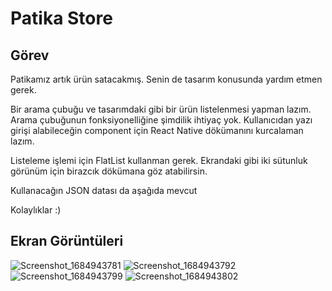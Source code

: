 # Patika Store

## Görev

Patikamız artık ürün satacakmış. Senin de tasarım konusunda yardım etmen gerek.

Bir arama çubuğu ve tasarımdaki gibi bir ürün listelenmesi yapman lazım. Arama çubuğunun fonksiyonelliğine şimdilik ihtiyaç yok. Kullanıcıdan yazı girişi alabileceğin component için React Native dökümanını kurcalaman lazım.

Listeleme işlemi için FlatList kullanman gerek. Ekrandaki gibi iki sütunluk görünüm için birazcık dökümana göz atabilirsin.

Kullanacağın JSON datası da aşağıda mevcut

Kolaylıklar :)

## Ekran Görüntüleri

![Screenshot_1684943781](https://github.com/yusufcandmrz/PatikaStore/assets/93606208/fb4fc4e6-b4a4-410a-b348-d1ac90049ae2)
![Screenshot_1684943792](https://github.com/yusufcandmrz/PatikaStore/assets/93606208/93b79d1d-e4c1-4e16-a309-f22e485b34da)
![Screenshot_1684943799](https://github.com/yusufcandmrz/PatikaStore/assets/93606208/a5b867fe-6fc8-4b4f-991a-63b040143e68)
![Screenshot_1684943802](https://github.com/yusufcandmrz/PatikaStore/assets/93606208/a27baeef-4247-460e-b65f-8eda3dec03b5)
